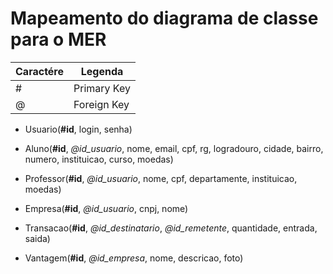 # Mapeamento do diagrama de classe para o MER

| Caractére | Legenda |
| --- | --- |
| # | Primary Key |
| @ | Foreign Key |

* Usuario(**#id**, login, senha)

* Aluno(**#id**, *@id_usuario*, nome, email, cpf, rg, logradouro, cidade, bairro, numero, instituicao, curso, moedas)

* Professor(**#id**, *@id_usuario*, nome, cpf, departamente, instituicao, moedas)

* Empresa(**#id**, *@id_usuario*, cnpj, nome)

* Transacao(**#id**, *@id_destinatario*, *@id_remetente*, quantidade, entrada, saida)

* Vantagem(**#id**, *@id_empresa*, nome, descricao, foto)
